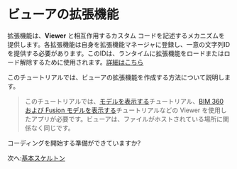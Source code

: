 # ビューアの拡張機能

拡張機能は、**Viewer** と相互作用するカスタム コードを記述するメカニズムを提供します。各拡張機能は自身を拡張機能マネージャに登録し、一意の文字列IDを提供する必要があります。このIDは、ランタイムに拡張機能をロードまたはロード解除するために使用されます。[詳細はこちら](https://forge.autodesk.com/en/docs/viewer/v7/reference/Extensions/)

このチュートリアルでは、ビューアの拡張機能を作成する方法について説明します。 

> このチュートリアルでは、[モデルを表示する](/ja_jp/tutorials/viewmodels.md)チュートリアル、[BIM 360 および Fusion モデルを表示する](/ja_jp/tutorials/viewhubmodels.md)チュートリアルなどの Viewer を使用したアプリが必要です。ビューアは、ファイルがホストされている場所に関係なく同じです。

コーディングを開始する準備ができていますか?

次へ:[基本スケルトン](/ja_jp/viewer/extensions/skeleton.md)